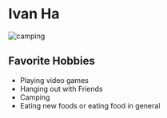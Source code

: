 # Ivan Ha 

![camping](path/to/your/image.png)
## Favorite Hobbies
* Playing video games
* Hanging out with Friends
* Camping
* Eating new foods or eating food in general
